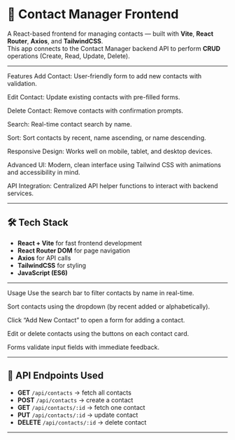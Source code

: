 # 📇 Contact Manager Frontend

A React-based frontend for managing contacts — built with **Vite**, **React Router**, **Axios**, and **TailwindCSS**.  
This app connects to the Contact Manager backend API to perform **CRUD** operations (Create, Read, Update, Delete).

---

Features
Add Contact: User-friendly form to add new contacts with validation.

Edit Contact: Update existing contacts with pre-filled forms.

Delete Contact: Remove contacts with confirmation prompts.

Search: Real-time contact search by name.

Sort: Sort contacts by recent, name ascending, or name descending.

Responsive Design: Works well on mobile, tablet, and desktop devices.

Advanced UI: Modern, clean interface using Tailwind CSS with animations and accessibility in mind.

API Integration: Centralized API helper functions to interact with backend services.

---

## 🛠 Tech Stack
- **React + Vite** for fast frontend development
- **React Router DOM** for page navigation
- **Axios** for API calls
- **TailwindCSS** for styling
- **JavaScript (ES6)**

---

Usage
Use the search bar to filter contacts by name in real-time.

Sort contacts using the dropdown (by recent added or alphabetically).

Click “Add New Contact” to open a form for adding a contact.

Edit or delete contacts using the buttons on each contact card.

Forms validate input fields with immediate feedback.


---

## 🔗 API Endpoints Used
- **GET** `/api/contacts` → fetch all contacts
- **POST** `/api/contacts` → create a contact
- **GET** `/api/contacts/:id` → fetch one contact
- **PUT** `/api/contacts/:id` → update contact
- **DELETE** `/api/contacts/:id` → delete contact

---



